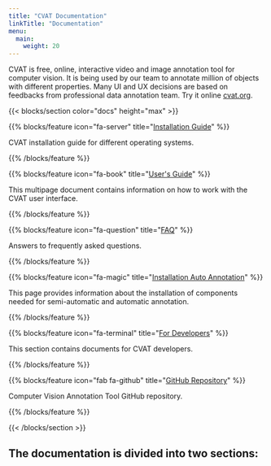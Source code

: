 ```yaml
---
title: "CVAT Documentation"
linkTitle: "Documentation"
menu:
  main:
    weight: 20
---
```



CVAT is free, online, interactive video and image annotation
tool for computer vision. It is being used by our team to
annotate million of objects with different properties. Many UI
and UX decisions are based on feedbacks from professional data
annotation team. Try it online [cvat.org](https://cvat.org).

<section id="docs">
{{< blocks/section color="docs" height="max" >}}



{{% blocks/feature icon="fa-server" title="[Installation Guide](/docs/for-users/installation/)" %}}


CVAT installation guide for different operating systems.


{{% /blocks/feature %}}


{{% blocks/feature icon="fa-book" title="[User's Guide](/docs/for-users/user-guide/)" %}}


This multipage document contains information on how to work with the CVAT user interface.


{{% /blocks/feature %}}


{{% blocks/feature icon="fa-question" title="[FAQ](/docs/for-users/faq/)" %}}


Answers to frequently asked questions.


{{% /blocks/feature %}}


{{% blocks/feature icon="fa-magic" title="[Installation Auto Annotation](/docs/for-users/installation_automatic_annotation/)" %}}


This page provides information about the installation of components needed for semi-automatic and automatic annotation.


{{% /blocks/feature %}}


{{% blocks/feature icon="fa-terminal" title="[For Developers](/docs/for-developers/)" %}}


This section contains documents for CVAT developers.


{{% /blocks/feature %}}


{{% blocks/feature icon="fab fa-github" title="[GitHub Repository](https://github.com/openvinotoolkit/cvat)" %}}


Computer Vision Annotation Tool GitHub repository.


{{% /blocks/feature %}}


{{< /blocks/section >}}
</section>

The documentation is divided into two sections:
---
